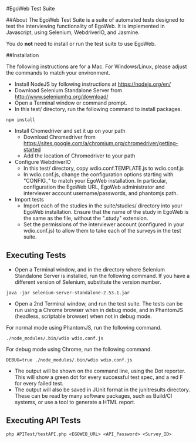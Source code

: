 #EgoWeb Test Suite

##About
The EgoWeb Test Suite is a suite of automated tests designed to test the interviewing functionality of EgoWeb.
It is implemented in Javascript, using Selenium, WebdriverIO, and Jasmine.

You do **not** need to install or run the test suite to use EgoWeb.

##Installation

The following instructions are for a Mac. For Windows/Linux, please adjust the commands to match your environment.

* Install NodeJS by following instructions at https://nodejs.org/en/
* Download Selenium Standalone Server from http://www.seleniumhq.org/download/
* Open a Terminal window or command prompt.
* In this test/ directory, run the following command to install packages.
```
npm install
```
* Install Chomedriver and set it up on your path
  * Download Chromedriver from https://sites.google.com/a/chromium.org/chromedriver/getting-started
  * Add the location of Chromedriver to your path
* Configure WebdriverIO
  * In this test/ directory, copy wdio.conf.TEMPLATE.js to wdio.conf.js
  * In wdio.conf.js, change the configuration options starting with "CONFIG_" to match your EgoWeb installation. In particular, configuration
the EgoWeb URL, EgoWeb administrator and interviewer account username/passwords, and phantomjs path.
* Import tests
  * Import each of the studies in the suite/studies/ directory into your EgoWeb installation. Ensure that the name of the
 study in EgoWeb is the same as the file, without the ".study" extension.
  * Set the permissions of the interviewer account (configured in your wdio.conf.js) to allow them to take each of the surveys
in the test suite.


## Executing Tests
* Open a Terminal window, and in the directory where Selenium Standalone Server is installed, run the following command.
If you have a different version of Selenium, substitute the version number.
```
java -jar selenium-server-standalone-2.53.1.jar
```
* Open a 2nd Terminal window, and run the test suite. The tests can be run using a Chrome browser when in debug mode,
and in PhantomJS (headless, scriptable browser) when not in debug mode.

For normal mode using PhantomJS, run the following command.
```
./node_modules/.bin/wdio wdio.conf.js
```
For debug mode using Chrome, run the following command.
```
DEBUG=true ./node_modules/.bin/wdio wdio.conf.js
```
* The output will be shown on the command line, using the Dot reporter. This will show a green dot for every successful test spec,
and a red F for every failed test.
* The output will also be saved in JUnit format in the junitresults directory. These can be read by many software packages,
such as Build/CI systems, or use a tool to generate a HTML report.

## Executing API Tests
```
php APITest/testAPI.php <EGOWEB_URL> <API_Password> <Survey_ID>
```
